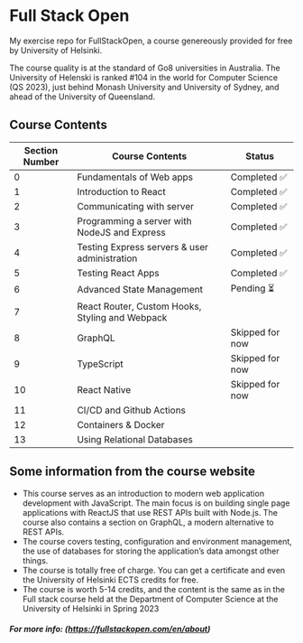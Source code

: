 # Full Stack Open
My exercise repo for FullStackOpen, a course genereously provided for free by University of Helsinki.

The course quality is at the standard of Go8 universities in Australia. The University of Helenski is ranked #104 in the world for Computer Science (QS 2023),  just behind Monash University and University of Sydney, and ahead of the University of Queensland.


## Course Contents

| Section Number | Course Contents                                  | Status        |
|----------------|--------------------------------------------------|-------------  |
| 0              | Fundamentals of Web apps                         | Completed :white_check_mark:|
| 1              | Introduction to React                            | Completed :white_check_mark:|
| 2              | Communicating with server                        | Completed :white_check_mark:|
| 3              | Programming a server with NodeJS and Express     | Completed :white_check_mark:|
| 4              | Testing Express servers & user administration    | Completed :white_check_mark:|
| 5              | Testing React Apps                               | Completed :white_check_mark:|
| 6              | Advanced State Management                        | Pending :hourglass_flowing_sand:|
| 7              | React Router, Custom Hooks, Styling and Webpack  |               |
| 8              | GraphQL                                          | Skipped for now|
| 9              | TypeScript                                       | Skipped for now|
| 10             | React Native                                     | Skipped for now|
| 11             | CI/CD and Github Actions                         |               |
| 12             | Containers & Docker                              |               |
| 13             | Using Relational Databases                       |               |



## Some information from the course website
- This course serves as an introduction to modern web application development with JavaScript. The main focus is on building single page applications with ReactJS that use REST APIs built with Node.js. The course also contains a section on GraphQL, a modern alternative to REST APIs.
- The course covers testing, configuration and environment management, the use of databases for storing the application’s data amongst other things.
- The course is totally free of charge. You can get a certificate and even the University of Helsinki ECTS credits for free.
- The course is worth 5-14 credits, and the content is the same as in the Full stack course held at the Department of Computer Science at the University of Helsinki in Spring 2023

##### For more info: (https://fullstackopen.com/en/about)

